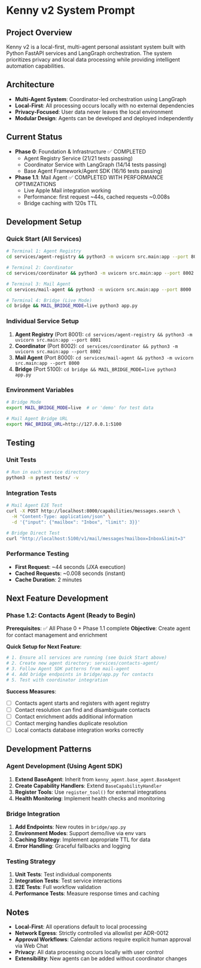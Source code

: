 # Kenny v2 System Prompt

## Project Overview
Kenny v2 is a local-first, multi-agent personal assistant system built with Python FastAPI services and LangGraph orchestration. The system prioritizes privacy and local data processing while providing intelligent automation capabilities.

## Architecture
- **Multi-Agent System**: Coordinator-led orchestration using LangGraph
- **Local-First**: All processing occurs locally with no external dependencies
- **Privacy-Focused**: User data never leaves the local environment
- **Modular Design**: Agents can be developed and deployed independently

## Current Status
- **Phase 0**: Foundation & Infrastructure ✅ COMPLETED
  - Agent Registry Service (21/21 tests passing)
  - Coordinator Service with LangGraph (14/14 tests passing)
  - Base Agent Framework/Agent SDK (16/16 tests passing)
- **Phase 1.1**: Mail Agent ✅ COMPLETED WITH PERFORMANCE OPTIMIZATIONS
  - Live Apple Mail integration working
  - Performance: first request ~44s, cached requests ~0.008s
  - Bridge caching with 120s TTL

## Development Setup

### Quick Start (All Services)
```bash
# Terminal 1: Agent Registry
cd services/agent-registry && python3 -m uvicorn src.main:app --port 8001

# Terminal 2: Coordinator  
cd services/coordinator && python3 -m uvicorn src.main:app --port 8002

# Terminal 3: Mail Agent
cd services/mail-agent && python3 -m uvicorn src.main:app --port 8000

# Terminal 4: Bridge (Live Mode)
cd bridge && MAIL_BRIDGE_MODE=live python3 app.py
```

### Individual Service Setup
1. **Agent Registry** (Port 8001): `cd services/agent-registry && python3 -m uvicorn src.main:app --port 8001`
2. **Coordinator** (Port 8002): `cd services/coordinator && python3 -m uvicorn src.main:app --port 8002`
3. **Mail Agent** (Port 8000): `cd services/mail-agent && python3 -m uvicorn src.main:app --port 8000`
4. **Bridge** (Port 5100): `cd bridge && MAIL_BRIDGE_MODE=live python3 app.py`

### Environment Variables
```bash
# Bridge Mode
export MAIL_BRIDGE_MODE=live  # or 'demo' for test data

# Mail Agent Bridge URL
export MAC_BRIDGE_URL=http://127.0.0.1:5100
```

## Testing

### Unit Tests
```bash
# Run in each service directory
python3 -m pytest tests/ -v
```

### Integration Tests
```bash
# Mail Agent E2E Test
curl -X POST http://localhost:8000/capabilities/messages.search \
  -H "Content-Type: application/json" \
  -d '{"input": {"mailbox": "Inbox", "limit": 3}}'

# Bridge Direct Test  
curl "http://localhost:5100/v1/mail/messages?mailbox=Inbox&limit=3"
```

### Performance Testing
- **First Request**: ~44 seconds (JXA execution)
- **Cached Requests**: ~0.008 seconds (instant)
- **Cache Duration**: 2 minutes

## Next Feature Development

### Phase 1.2: Contacts Agent (Ready to Begin)
**Prerequisites**: ✅ All Phase 0 + Phase 1.1 complete
**Objective**: Create agent for contact management and enrichment

**Quick Setup for Next Feature**:
```bash
# 1. Ensure all services are running (see Quick Start above)
# 2. Create new agent directory: services/contacts-agent/
# 3. Follow Agent SDK patterns from mail-agent
# 4. Add bridge endpoints in bridge/app.py for contacts
# 5. Test with coordinator integration
```

**Success Measures**:
- [ ] Contacts agent starts and registers with agent registry
- [ ] Contact resolution can find and disambiguate contacts  
- [ ] Contact enrichment adds additional information
- [ ] Contact merging handles duplicate resolution
- [ ] Local contacts database integration works correctly

## Development Patterns

### Agent Development (Using Agent SDK)
1. **Extend BaseAgent**: Inherit from `kenny_agent.base_agent.BaseAgent`
2. **Create Capability Handlers**: Extend `BaseCapabilityHandler`
3. **Register Tools**: Use `register_tool()` for external integrations
4. **Health Monitoring**: Implement health checks and monitoring

### Bridge Integration
1. **Add Endpoints**: New routes in `bridge/app.py`
2. **Environment Modes**: Support demo/live via env vars
3. **Caching Strategy**: Implement appropriate TTL for data
4. **Error Handling**: Graceful fallbacks and logging

### Testing Strategy
1. **Unit Tests**: Test individual components
2. **Integration Tests**: Test service interactions
3. **E2E Tests**: Full workflow validation
4. **Performance Tests**: Measure response times and caching

## Notes
- **Local-First**: All operations default to local processing
- **Network Egress**: Strictly controlled via allowlist per ADR-0012
- **Approval Workflows**: Calendar actions require explicit human approval via Web Chat
- **Privacy**: All data processing occurs locally with user control
- **Extensibility**: New agents can be added without coordinator changes

